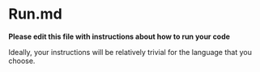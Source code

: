 # Run.md

**Please edit this file with instructions about how to run your code**

Ideally, your instructions will be relatively trivial for the language that you choose.
